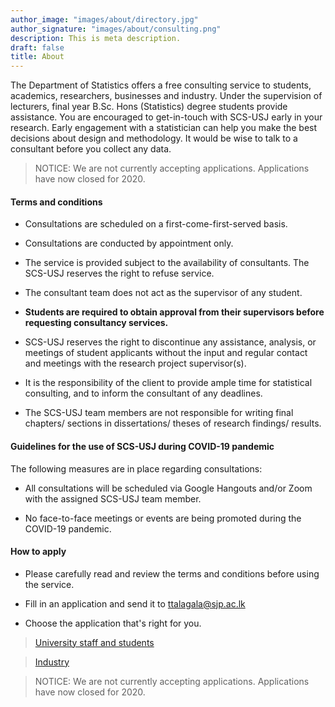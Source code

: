 ```yaml
---
author_image: "images/about/directory.jpg"
author_signature: "images/about/consulting.png"
description: This is meta description.
draft: false
title: About
---
```


The Department of Statistics offers a free consulting service to students, academics, researchers, businesses and industry. Under the supervision of lecturers, final year B.Sc. Hons (Statistics) degree students provide assistance. You are encouraged to get-in-touch with SCS-USJ early in your research. Early engagement with a statistician can help you make the best decisions about design and methodology. It would be wise to talk to a consultant before you collect any data.


> NOTICE: We are not currently accepting applications. Applications have now closed for 2020.


#### Terms and conditions


- Consultations are scheduled on a first-come-first-served basis. 

- Consultations are conducted by appointment only.

- The service is provided subject to the availability of consultants. The SCS-USJ reserves the right to refuse service.

- The consultant team does not act as the supervisor of any student.

- **Students are required to obtain approval from their supervisors before requesting consultancy services.** 

- SCS-USJ reserves the right to discontinue any assistance, analysis, or meetings of student applicants without the input and regular contact and meetings with the research project supervisor(s).

- It is the responsibility of the client to provide ample time for statistical consulting, and to inform the consultant of any deadlines.

- The SCS-USJ team members are not responsible for writing final chapters/ sections in dissertations/ theses of research findings/ results.


#### Guidelines for the use of SCS-USJ during COVID-19 pandemic

The following measures are in place regarding consultations:

- All consultations will be scheduled via Google Hangouts and/or Zoom with the assigned SCS-USJ team member. 

- No face-to-face meetings or events are being promoted during the COVID-19 pandemic.

#### How to apply

 - Please carefully read and review the terms and conditions before using the service.

 - Fill in an application and send it to ttalagala@sjp.ac.lk
 
 - Choose the application that's right for you.

> [University staff and students](/application/scs_application_university_staff_students.pdf)

> [Industry](/application/scs_application_industry.pdf)


> NOTICE: We are not currently accepting applications. Applications have now closed for 2020.
